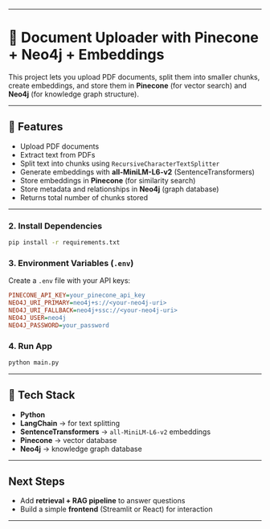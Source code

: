 
---

# 📄 Document Uploader with Pinecone + Neo4j + Embeddings

This project lets you upload PDF documents, split them into smaller chunks, create embeddings, and store them in **Pinecone** (for vector search) and **Neo4j** (for knowledge graph structure).

---

## 🚀 Features

* Upload PDF documents
* Extract text from PDFs
* Split text into chunks using `RecursiveCharacterTextSplitter`
* Generate embeddings with **all-MiniLM-L6-v2** (SentenceTransformers)
* Store embeddings in **Pinecone** (for similarity search)
* Store metadata and relationships in **Neo4j** (graph database)
* Returns total number of chunks stored

---



### 2. Install Dependencies

```bash
pip install -r requirements.txt
```

### 3. Environment Variables (`.env`)

Create a `.env` file with your API keys:

```ini
PINECONE_API_KEY=your_pinecone_api_key
NEO4J_URI_PRIMARY=neo4j+s://<your-neo4j-uri>
NEO4J_URI_FALLBACK=neo4j+ssc://<your-neo4j-uri>
NEO4J_USER=neo4j
NEO4J_PASSWORD=your_password
```

### 4. Run App

```bash
python main.py
```

---

## 🔧 Tech Stack

* **Python**
* **LangChain** → for text splitting
* **SentenceTransformers** → `all-MiniLM-L6-v2` embeddings
* **Pinecone** → vector database
* **Neo4j** → knowledge graph database

---

##  Next Steps

* Add **retrieval + RAG pipeline** to answer questions
* Build a simple **frontend** (Streamlit or React) for interaction

---

